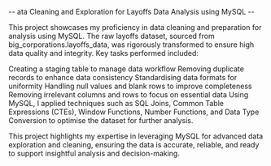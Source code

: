 -- ata Cleaning and Exploration for Layoffs Data Analysis using MySQL --

This project showcases my proficiency in data cleaning and preparation for analysis using MySQL. The raw layoffs dataset, sourced from big_corporations.layoffs_data, was rigorously transformed to ensure high data quality and integrity. Key tasks performed included:

Creating a staging table to manage data workflow
Removing duplicate records to enhance data consistency
Standardising data formats for uniformity
Handling null values and blank rows to improve completeness
Removing irrelevant columns and rows to focus on essential data
Using MySQL, I applied techniques such as SQL Joins, Common Table Expressions (CTEs), Window Functions, Number Functions, and Data Type Conversion to optimise the dataset for further analysis.

This project highlights my expertise in leveraging MySQL for advanced data exploration and cleaning, ensuring the data is accurate, reliable, and ready to support insightful analysis and decision-making.






